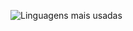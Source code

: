 
![Linguagens mais usadas](https://github-readme-stats.vercel.app/api/top-langs/?username=PauloLopes-1221&layout=compact&theme=synthwave&hide_border=true)
